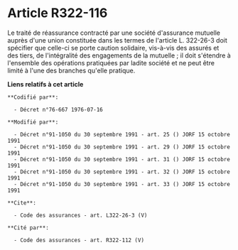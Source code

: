 # Article R322-116

Le traité de réassurance contracté par une société d'assurance mutuelle auprès d'une union constituée dans les termes de
l'article L. 322-26-3 doit spécifier que celle-ci se porte caution solidaire, vis-à-vis des assurés et des tiers, de
l'intégralité des engagements de la mutuelle ; il doit s'étendre à l'ensemble des opérations pratiquées par ladite société et
ne peut être limité à l'une des branches qu'elle pratique.

**Liens relatifs à cet article**

	**Codifié par**:

	  - Décret n°76-667 1976-07-16

	**Modifié par**:

	  - Décret n°91-1050 du 30 septembre 1991 - art. 25 () JORF 15 octobre 1991
	  - Décret n°91-1050 du 30 septembre 1991 - art. 29 () JORF 15 octobre 1991
	  - Décret n°91-1050 du 30 septembre 1991 - art. 31 () JORF 15 octobre 1991
	  - Décret n°91-1050 du 30 septembre 1991 - art. 32 () JORF 15 octobre 1991
	  - Décret n°91-1050 du 30 septembre 1991 - art. 33 () JORF 15 octobre 1991

	**Cite**:

	  - Code des assurances - art. L322-26-3 (V)

	**Cité par**:

	  - Code des assurances - art. R322-112 (V)
